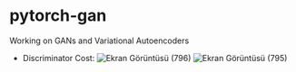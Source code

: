 # pytorch-gan
Working on GANs and Variational Autoencoders  
* Discriminator Cost:
![Ekran Görüntüsü (796)](https://github.com/highcansavci/pytorch-gan/assets/43791867/354e73c7-b6c7-460d-9ff7-c9311ba3e0d0)
![Ekran Görüntüsü (795)](https://github.com/highcansavci/pytorch-gan/assets/43791867/76872171-6514-45c6-ba83-6754cc7a24a2)


